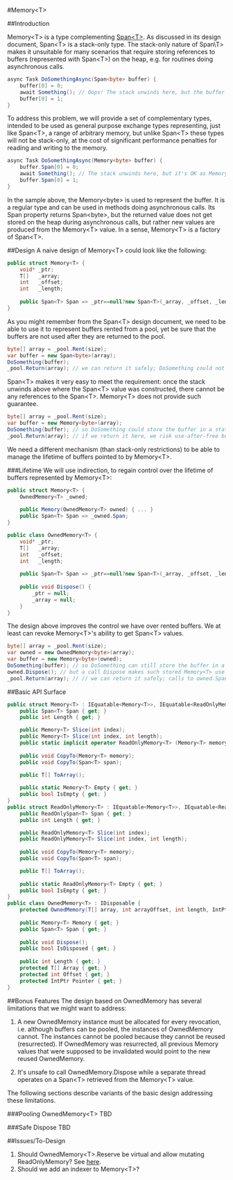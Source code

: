 #Memory\<T\>

##Introduction

Memory\<T\> is a type complementing [Span\<T\>](https://github.com/dotnet/corefxlab/blob/master/docs/Span.md). As discussed in its design document, Span\<T\> is a stack-only type. The stack-only nature of Span\T\> makes it unsuitable for many scenarios that require storing references to buffers (represented with Span\<T\>) on the heap, e.g. for routines doing asynchronous calls. 

```c#
async Task DoSomethingAsync(Span<byte> buffer) {
    buffer[0] = 0;
    await Something(); // Oops! The stack unwinds here, but the buffer bellow cannot survive the continuation.
    buffer[0] = 1;
}
````
To address this problem, we will provide a set of complementary types, intended to be used as general purpose exchange types representing, just like Span\<T>, a range of arbitrary memory, but unlike Span\<T> these types will not be stack-only, at the cost of significant performance penalties for reading and writing to the memory.
```c#
async Task DoSomethingAsync(Memory<byte> buffer) {
    buffer.Span[0] = 0;
    await Something(); // The stack unwinds here, but it's OK as Memory<T> is just like any other type.
    buffer.Span[0] = 1;
}
```
In the sample above, the Memory\<byte\> is used to represent the buffer. It is a regular type and can be used in methods doing asynchronous calls. Its Span property returns Span\<byte\>, but the returned value does not get stored on the heap during asynchronous calls, but rather new values are produced from the Memory\<T\> value. In a sense, Memory\<T\> is a factory of Span\<T\>.

##Design
A naive design of Memory\<T\> could look like the following:
```c#
public struct Memory<T> {
    void* _ptr;
    T[]   _array;
    int   _offset;
    int   _length;
    
    public Span<T> Span => _ptr==null?new Span<T>(_array, _offset, _length):new Span<T>(_ptr, _length);
}
```
As you might remember from the Span\<T\> design document, we need to be able to use it to represent buffers rented from a pool, yet be sure that the buffers are not used after they are returned to the pool. 
```c#
byte[] array = _pool.Rent(size);
var buffer = new Span<byte>(array);
DoSomething(buffer);
_pool.Return(array); // we can return it safely; DoSomething could not store the buffer for later.
```
Span\<T\> makes it very easy to meet the requirement: once the stack unwinds above where the Span\<T\> value was constructed, there cannot be any references to the Span\<T\>. Memory\<T\> does not provide such guarantee.
```c#
byte[] array = _pool.Rent(size);
var buffer = new Memory<byte>(array);
DoSomething(buffer); // so DoSomething could store the buffer in a static, for example.
_pool.Return(array); // if we return it here, we risk use-after-free bugs.
```
We need a different mechanism (than stack-only restrictions) to be able to manage the lifetime of buffers pointed to by Memory\<T\>.

###Lifetime
We will use indirection, to regain control over the lifetime of buffers represented by Memory\<T\>:
```c#
public struct Memory<T> {
    OwnedMemory<T> _owned;
    
    public Memory(OwnedMemory<T> owned) { ... }
    public Span<T> Span => _owned.Span;
}

public class OwnedMemory<T> {
    void* _ptr;
    T[]   _array;
    int   _offset;
    int   _length;
    
    public Span<T> Span => _ptr==null?new Span<T>(_array, _offset, _length):new Span<T>(_ptr, _length);
    
    public void Dispose() {
        _ptr = null;
        _array = null;
    }
}
```
The design above improves the control we have over rented buffers. We at least can revoke Memory\<T\>'s ability to get Span\<T> values.

```c#
byte[] array = _pool.Rent(size);
var owned = new OwnedMemory<byte>(array);
var buffer = new Memory<byte>(owned);
DoSomething(buffer); // so DoSomething can still store the buffer in a static
owned.Dispose(); // but a call Dispose makes such stored Memory<T> useless
_pool.Return(array); // // we can return it safely; calls to owned.Span will fail
```

##Basic API Surface
```c#
public struct Memory<T> : IEquatable<Memory<T>>, IEquatable<ReadOnlyMemory<T>> {
    public Span<T> Span { get; }
    public int Length { get; }

    public Memory<T> Slice(int index);
    public Memory<T> Slice(int index, int length);
    public static implicit operator ReadOnlyMemory<T> (Memory<T> memory);
            
    public void CopyTo(Memory<T> memory);
    public void CopyTo(Span<T> span);

    public T[] ToArray();
        
    public static Memory<T> Empty { get; }
    public bool IsEmpty { get; }        
}
public struct ReadOnlyMemory<T> : IEquatable<Memory<T>>, IEquatable<ReadOnlyMemory<T>> {
    public ReadOnlySpan<T> Span { get; }
    public int Length { get; }

    public ReadOnlyMemory<T> Slice(int index);
    public ReadOnlyMemory<T> Slice(int index, int length);
        
    public void CopyTo(Memory<T> memory);
    public void CopyTo(Span<T> span);

    public T[] ToArray();
        
    public static ReadOnlyMemory<T> Empty { get; }
    public bool IsEmpty { get; }        
}
public class OwnedMemory<T> : IDisposable {
    protected OwnedMemory(T[] array, int arrayOffset, int length, IntPtr pointer=null);
     
    public Memory<T> Memory { get; }
    public Span<T> Span { get; }
    
    public void Dispose();
    public bool IsDisposed { get; }
    
    public int Length { get; }        
    protected T[] Array { get; }
    protected int Offset { get; }
    protected IntPtr Pointer { get; }
}
```

##Bonus Features
The design based on OwnedMemory<T> has several limitations that we might want to address:

1. A new OwnedMemory instance must be allocated for every revocation, i.e. although buffers can be pooled, the instances of OwnedMemory cannot. The instances cannot be pooled because they cannot be reused (resurrected). If OwnedMemory was resurrected, all previous Memory<T> values that were supposed to be invalidated would point to the new reused OwnedMemory.

2. It's unsafe to call OwnedMemory.Dispose while a separate thread operates on a Span\<T\> retrieved from the Memory\<T> value.

The following sections describe variants of the basic design addressing these limitations.

###Pooling OwnedMemory\<T\>
TBD

###Safe Dispose
TBD

##Issues/To-Design
1. Should OwnedMemory\<T\>.Reserve be virtual and allow mutating ReadOnlyMemory? See [here](https://github.com/dotnet/corefxlab/blob/master/src/System.Slices/System/Buffers/OwnedMemory.cs#L114).
2. Should we add an indexer to Memory\<T\>?
